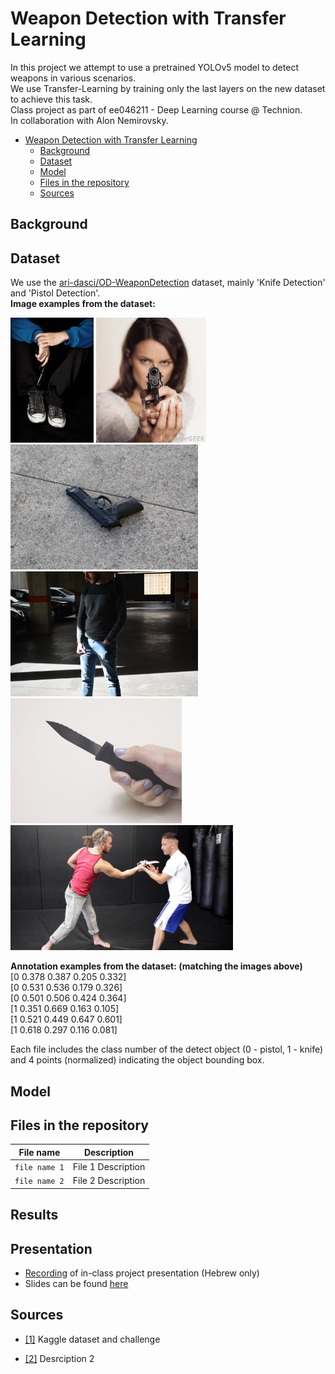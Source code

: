 # Weapon Detection with Transfer Learning
In this project we attempt to use a pretrained YOLOv5 model to detect weapons in various scenarios.  
We use Transfer-Learning by training only the last layers on the new dataset to achieve this task.  
Class project as part of ee046211 - Deep Learning course @ Technion.  
In collaboration with Alon Nemirovsky.  


- [Weapon Detection with Transfer Learning](#Weapon%20Detection%20with%20Transfer%20Learning)
  * [Background](#Background)  
  * [Dataset](#Dataset)  
  * [Model](#Model)  
  * [Files in the repository](#Files%20in%20the%20repository)
  * [Sources](#Sources)

## Background


## Dataset
We use the [ari-dasci/OD-WeaponDetection](https://github.com/ari-dasci/OD-WeaponDetection) dataset, mainly 'Knife Detection' and 'Pistol Detection'.  
**Image examples from the dataset:**  

<!-- <p class="alignleft"> -->
<img src="repository_images/armas%20(107).jpg" height="200" > <img src="repository_images/armas%20(2070).jpg" height="200"> <img src="repository_images/armas%20(1101).jpg" height="200">  
<img src="repository_images/DSC_00481.JPG" height="200"> <img src="repository_images/knife_48.jpg" height="200"> <img src = "repository_images/KravMagaKnifeDefenseTechniques249.jpg" height="200">
<!-- </p> -->

**Annotation examples from the dataset: (matching the images above)**  
[0 0.378 0.387 0.205 0.332]   
[0 0.531 0.536 0.179 0.326]   
[0 0.501 0.506 0.424 0.364]  
[1 0.351 0.669 0.163 0.105]  
[1 0.521 0.449 0.647 0.601]  
[1 0.618 0.297 0.116 0.081]  

Each file includes the class number of the detect object (0 - pistol, 1 - knife) and 4 points (normalized) indicating the object bounding box.

## Model


## Files in the repository

|File name         | Description |
|----------------------|------|
|`file name 1`| File 1 Description|
|`file name 2`| File 2 Description|

## Results

## Presentation
- [Recording](URL) of in-class project presentation (Hebrew only)
- Slides can be found [here](URL)

## Sources  
- [[1]](https://www.kaggle.com/c/cassava-leaf-disease-classification) Kaggle dataset and challenge

- [[2]](URL2) Desrciption 2
